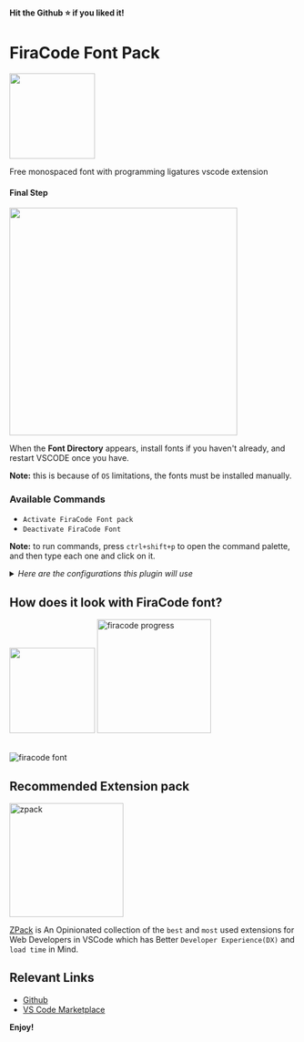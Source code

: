 **Hit the Github ⭐ if you liked it!**

# FiraCode Font Pack

<a href="https://marketplace.visualstudio.com/items?itemName=SeyyedKhandon.firacode">
  <img src="./assets/firacode.jpg" width="150px"/>
</a>

Free monospaced font with programming ligatures vscode extension

#### Final Step

<img src="./assets/firacode-font-directory.jpg" width="400" />

When the **Font Directory** appears, install fonts if you haven't already, and restart VSCODE once you have.

**Note:** this is because of `OS` limitations, the fonts must be installed manually.

### Available Commands

- `Activate FiraCode Font pack`
- `Deactivate FiraCode Font`

**Note:** to run commands, press `ctrl+shift+p` to open the command palette, and then type each one and click on it.

<details>
<summary>
<i>Here are the configurations this plugin will use</i>
</summary>

```json
{
  "editor.fontFamily": "Fira Code",
  "editor.fontLigatures": true
}
```

</details>

## How does it look with FiraCode font?

<img src="./assets/firacode-pattern.jpg" width="150"> <img src="./assets/progress.gif" alt="firacode progress" width="200px" />

 <br/>
 
 <img src="./assets/samples.png" alt="firacode font" />

## Recommended Extension pack

<a href="https://marketplace.visualstudio.com/items?itemName=SeyyedKhandon.zpack">
  <img style="margin:auto;" src="./assets/zpack.jpg" alt="zpack" width="200px" />
</a>

[ZPack](https://marketplace.visualstudio.com/items?itemName=SeyyedKhandon.zpack) is An Opinionated collection of the `best` and `most` used extensions for Web Developers in VSCode which has Better `Developer Experience(DX)` and `load time` in Mind.

## Relevant Links

- [Github](https://github.com/SeyyedKhandon/tpack)
- [VS Code Marketplace](https://marketplace.visualstudio.com/items?itemName=SeyyedKhandon.tpack)

**Enjoy!**
